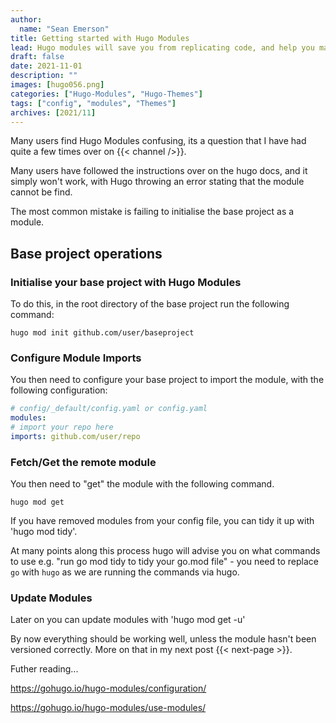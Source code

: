 ```yaml
---
author: 
  name: "Sean Emerson"
title: Getting started with Hugo Modules
lead: Hugo modules will save you from replicating code, and help you manage dependencies across project much easier. 
draft: false
date: 2021-11-01
description: ""
images: [hugo056.png]
categories: ["Hugo-Modules", "Hugo-Themes"]
tags: ["config", "modules", "Themes"]
archives: [2021/11]
---
```

Many users find Hugo Modules confusing, its a question that I have had quite a few times over on {{< channel />}}.

Many users have followed the instructions over on the hugo docs, and it simply won't work, with Hugo throwing an error stating that the module cannot be find.

The most common mistake is failing to initialise the base project as a module.

## Base project operations

### Initialise your base project with Hugo Modules

To do this, in the root directory of the base project run the following command:

`hugo mod init github.com/user/baseproject`

### Configure Module Imports

You then need to configure your base project to import the module, with the following configuration:

```YAML
# config/_default/config.yaml or config.yaml
modules:
# import your repo here
imports: github.com/user/repo
```

### Fetch/Get the remote module

You then need to "get" the module with the following command.

`hugo mod get`

If you have removed modules from your config file, you can tidy it up with 'hugo mod tidy'.

At many points along this process hugo will advise you on what commands to use e.g. "run go mod tidy to tidy your go.mod file" - you need to replace `go` with `hugo` as we are running the commands via hugo.

### Update Modules

Later on you can update modules with 'hugo mod get -u'

By now everything should be working well, unless the module hasn't been versioned correctly. More on that in my next post {{< next-page >}}.

Futher reading...

<https://gohugo.io/hugo-modules/configuration/>

<https://gohugo.io/hugo-modules/use-modules/>
